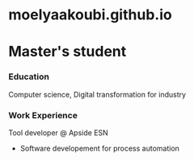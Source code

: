 # moelyaakoubi.github.io
# Master's student
### Education
Computer science, Digital transformation for industry
### Work Experience
Tool developer @ Apside ESN
- Software developement for process automation